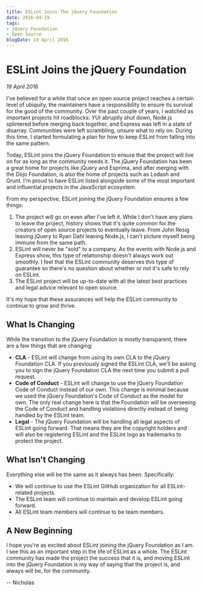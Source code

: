 ```yaml
---
title: ESLint Joins The jQuery Foundation
date: 2016-04-19
tags:
- jQuery Foundation
- Open Source
blogDate: 19 April 2016
---
```


# ESLint Joins the jQuery Foundation

_19 April 2016_

I've believed for a while that once an open source project reaches a certain level of ubiquity, the maintainers have a responsibility to ensure its survival for the good of the community. Over the past couple of years, I watched as important projects hit roadblocks: YUI abruptly shut down, Node.js splintered before merging back together, and Express was left in a state of disarray. Communities were left scrambling, unsure what to rely on. During this time, I started formulating a plan for how to keep ESLint from falling into the same pattern.

Today, ESLint joins the jQuery Foundation to ensure that the project will live on for as long as the community needs it. The jQuery Foundation has been a great home for projects like jQuery and Esprima, and after merging with the Dojo Foundation, is also the home of projects such as Lodash and Grunt. I'm proud to have ESLint listed alongside some of the most important and influential projects in the JavaScript ecosystem.

From my perspective, ESLint joining the jQuery Foundation ensures a few things:

1. The project will go on even after I've left it. While I don't have any plans to leave the project, history shows that it's quite common for the creators of open source projects to eventually leave. From John Resig leaving jQuery to Ryan Dahl leaving Node.js, I can't picture myself being immune from the same path.
1. ESLint will never be "sold" to a company. As the events with Node.js and Express show, this type of relationship doesn't always work out smoothly. I feel that the ESLint community deserves this type of guarantee so there's no question about whether or not it's safe to rely on ESLint.
1. The ESLint project will be up-to-date with all the latest best practices and legal advice relevant to open source.

It's my hope that these assurances will help the ESLint community to continue to grow and thrive.

## What Is Changing

While the transition to the jQuery Foundation is mostly transparent, there are a few things that are changing:

* **CLA** - ESLint will change from using its own CLA to the jQuery Foundation CLA. If you previously signed the ESLint CLA, we'll be asking you to sign the jQuery Foundation CLA the next time you submit a pull request.
* **Code of Conduct** - ESLint will change to use the jQuery Foundation Code of Conduct instead of our own. This change is minimal because we used the jQuery Foundation's Code of Conduct as the model for own. The only real change here is that the Foundation will be overseeing the Code of Conduct and handling violations directly instead of being handled by the ESLint team.
* **Legal** - The jQuery Foundation will be handling all legal aspects of ESLint going forward. That means they are the copyright holders and will also be registering ESLint and the ESLint logo as trademarks to protect the project.

## What Isn't Changing

Everything else will be the same as it always has been. Specifically:

* We will continue to use the ESLint GitHub organization for all ESLint-related projects.
* The ESLint team will continue to maintain and develop ESLint going forward.
* All ESLint team members will continue to be team members.

## A New Beginning

I hope you're as excited about ESLint joining the jQuery Foundation as I am. I see this as an important step in the life of ESLint as a whole. The ESLint community has made the project the success that it is, and moving ESLint into the jQuery Foundation is my way of saying that the project is, and always will be, for the community.

-- Nicholas
